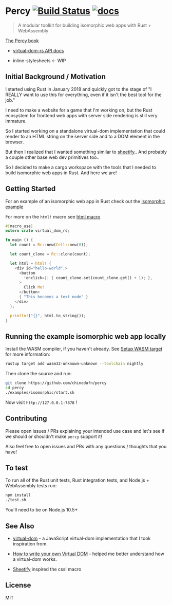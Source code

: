 Percy [![Build Status](https://travis-ci.org/chinedufn/percy.svg?branch=master)](https://travis-ci.org/chinedufn/percy) [![docs](https://docs.rs/percy/badge.svg)](https://docs.rs/percy)
===============

> A modular toolkit for building isomorphic web apps with Rust + WebAssembly

[The Percy book](https://chinedufn.github.io/percy/)

- [virtual-dom-rs API docs](https://chinedufn.github.io/percy/api/virtual_dom_rs/macro.html.html)

- inline-stylesheets <- WIP

## Initial Background / Motivation

I started using Rust in January 2018 and quickly got to the stage of "I REALLY want to use this for everything, even if it isn't the best tool for the job."

I need to make a website for a game that I'm working on, but the Rust ecosystem for frontend web apps with server side rendering is still very immature.

So I started working on a standalone virtual-dom implementation that could render to an HTML string on the server side and to a DOM element in the browser.

But then I realized that I wanted something similar to [sheetify](https://github.com/stackcss/sheetify).. And probably a couple other base web dev primitives too..

So I decided to make a cargo workspace with the tools that I needed to build isomorphic web apps in Rust. And here we are!

## Getting Started

For an example of an isomorphic web app in Rust check out the [isomorphic example](examples/isomorphic)

For more on the `html!` macro see [html macro](virtual-dom-rs/src/html_macro.rs)

```rust
#[macro_use]
extern crate virtual_dom_rs;

fn main () {
  let count = Rc::new(Cell::new(0));

  let count_clone = Rc::clone(count);

  let html = html! {
    <div id="hello-world",>
      <button
        !onclick=|| { count_clone.set(count_clone.get() + 1); },
      >
        Click Me!
      </button>
      { "This becomes a text node" }
    </div>
  };

  println!("{}", html.to_string());
}
```

## Running the example isomorphic web app locally

Install the WASM compiler, if you haven't already. See [Setup WASM target](https://www.hellorust.com/setup/wasm-target/) for more information:

```sh
rustup target add wasm32-unknown-unknown --toolchain nightly
```

Then clone the source and run:

```sh
git clone https://github.com/chinedufn/percy
cd percy
./examples/isomorphic/start.sh
```

Now visit `http://127.0.0.1:7878` !

## Contributing

Please open issues / PRs explaining your intended use case and let's see if we should or shouldn't make `percy` support it!

Also feel free to open issues and PRs with any questions / thoughts that you have!

## To test

To run all of the Rust unit tests, Rust integration tests, and Node.js + WebAssembly tests run:

```sh
npm install
./test.sh
```

You'll need to be on Node.js 10.5+

## See Also

- [virtual-dom](https://github.com/Matt-Esch/virtual-dom) - a JavaScript virtual-dom implementation that I took inspiration from.

- [How to write your own Virtual DOM](https://medium.com/@deathmood/how-to-write-your-own-virtual-dom-ee74acc13060) - helped me better understand how a virtual-dom works.

- [Sheetify](https://github.com/stackcss/sheetify) inspired the css! macro

## License

MIT
